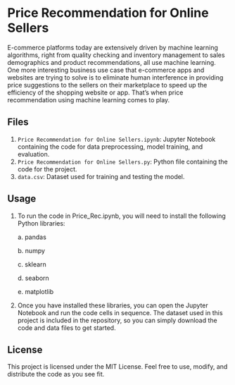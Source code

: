 # Price Recommendation for Online Sellers

E-commerce platforms today are extensively driven by machine learning algorithms, right from quality checking and inventory management to sales demographics and product recommendations, all use machine learning. One more interesting business use case that e-commerce apps and websites are trying to solve is to eliminate human interference in providing price suggestions to the sellers on their marketplace to speed up the efficiency of the shopping website or app. That’s when price recommendation using machine learning comes to play.



## Files
1. `Price Recommendation for Online Sellers.ipynb`: Jupyter Notebook containing the code for data preprocessing, model training, and evaluation.
2. `Price Recommendation for Online Sellers.py`: Python file containing the code for the project.
3. `data.csv`: Dataset used for training and testing the model.



## Usage
1. To run the code in Price_Rec.ipynb, you will need to install the following Python libraries:

    a. pandas
    
    b. numpy
    
    c. sklearn
    
    d. seaborn
    
    e. matplotlib
    

2. Once you have installed these libraries, you can open the Jupyter Notebook and run the code cells in sequence. The dataset used in this project is included in the repository, so you can simply download the code and data files to get started.



## License
This project is licensed under the MIT License. Feel free to use, modify, and distribute the code as you see fit.
